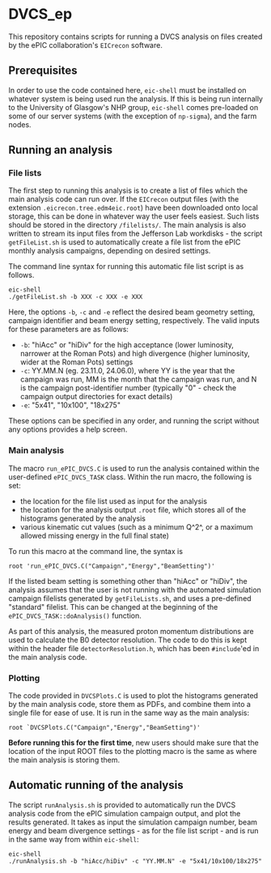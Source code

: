 # DVCS_ep

This repository contains scripts for running a DVCS analysis on files created by the ePIC collaboration's `EICrecon` software.

## Prerequisites

In order to use the code contained here, `eic-shell` must be installed on whatever system is being used run the analysis. If this is being run internally to the University of Glasgow's NHP group, `eic-shell` comes pre-loaded on some of our server systems (with the exception of `np-sigma`), and the farm nodes.

## Running an analysis

### File lists

The first step to running this analysis is to create a list of files which the main analysis code can run over. If the `EICrecon` output files (with the extension `.eicrecon.tree.edm4eic.root`) have been downloaded onto local storage, this can be done in whatever way the user feels easiest. Such lists should be stored in the directory `/filelists/`. The main analysis is also written to stream its input files from the Jefferson Lab workdisks - the script `getFileList.sh` is used to automatically create a file list from the ePIC monthly analysis campaigns, depending on desired settings.

The command line syntax for running this automatic file list script is as follows.

```
eic-shell
./getFileList.sh -b XXX -c XXX -e XXX
```

Here, the options `-b`, `-c` and `-e` reflect the desired beam geometry setting, campaign identifier and beam energy setting, respectively. The valid inputs for these parameters are as follows:
- `-b`: "hiAcc" or "hiDiv" for the high acceptance (lower luminosity, narrower at the Roman Pots) and high divergence (higher luminosity, wider at the Roman Pots) settings
- `-c`: YY.MM.N (eg. 23.11.0, 24.06.0), where YY is the year that the campaign was run, MM is the month that the campaign was run, and N is the campaign post-identifier number (typically "0" - check the campaign output directories for exact details)
- `-e`: "5x41", "10x100", "18x275"

These options can be specified in any order, and running the script without any options provides a help screen.

### Main analysis

The macro `run_ePIC_DVCS.C` is used to run the analysis contained within the user-defined `ePIC_DVCS_TASK` class. Within the run macro, the following is set:
- the location for the file list used as input for the analysis
- the location for the analysis output `.root` file, which stores all of the histograms generated by the analysis
- various kinematic cut values (such as a minimum Q^2^, or a maximum allowed missing energy in the full final state)

To run this macro at the command line, the syntax is

```
root 'run_ePIC_DVCS.C("Campaign","Energy","BeamSetting")'
```

If the listed beam setting is something other than "hiAcc" or "hiDiv", the analysis assumes that the user is not running with the automated simulation campaign filelists generated by `getFileLists.sh`, and uses a pre-defined "standard" filelist. This can be changed at the beginning of the `ePIC_DVCS_TASK::doAnalysis()` function.

As part of this analysis, the measured proton momentum distributions are used to calculate the B0 detector resolution. The code to do this is kept within the header file `detectorResolution.h`, which has been `#include`'ed in the main analysis code.

### Plotting

The code provided in `DVCSPlots.C` is used to plot the histograms generated by the main analysis code, store them as PDFs, and combine them into a single file for ease of use. It is run in the same way as the main analysis:

```
root `DVCSPlots.C("Campaign","Energy","BeamSetting")'
```

**Before running this for the first time**, new users should make sure that the location of the input ROOT files to the plotting macro is the same as where the main analysis is storing them.

## Automatic running of the analysis

The script `runAnalysis.sh` is provided to automatically run the DVCS analysis code from the ePIC simulation campaign output, and plot the results generated. It takes as input the simulation campaign number, beam energy and beam divergence settings - as for the file list script - and is run in the same way from within `eic-shell`:

```
eic-shell
./runAnalysis.sh -b "hiAcc/hiDiv" -c "YY.MM.N" -e "5x41/10x100/18x275"
```
